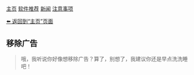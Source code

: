 [主页](./)      [软件推荐](./software)      [新闻](./news)      [注意事项](./notes)

[⬅️ 返回到“主页”页面](./)

## 移除广告
> 哦，我听说你好像想移除广告？算了，别想了，我建议你还是早点洗洗睡吧！